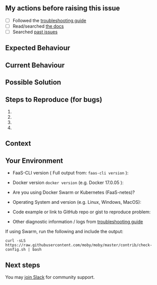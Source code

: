 <!-- Due dilligence -->

## My actions before raising this issue
- [ ] Followed the [troubleshooting guide](https://docs.openfaas.com/deployment/troubleshooting/)
- [ ] Read/searched [the docs](https://docs.openfaas.com/)
- [ ] Searched [past issues](/issues)

<!--- Provide a general summary of the issue in the Title above -->


## Expected Behaviour
<!--- If you're describing a bug, tell us what should happen -->
<!--- If you're suggesting a change/improvement, tell us how it should work -->


## Current Behaviour
<!--- If describing a bug, tell us what happens instead of the expected behavior -->
<!--- If suggesting a change/improvement, explain the difference from current behavior -->


## Possible Solution
<!--- Not obligatory, but suggest a fix/reason for the bug, -->
<!--- or ideas how to implement the addition or change -->


## Steps to Reproduce (for bugs)
<!--- Provide a link to a live example, or an unambiguous set of steps to -->
<!--- reproduce this bug. Include code to reproduce, if relevant -->
1.
2.
3.
4.

## Context
<!--- How has this issue affected you? What are you trying to accomplish? -->
<!--- Providing context helps us come up with a solution that is most useful in the real world -->


## Your Environment
<!--- Include as many relevant details about the environment you experienced the bug in -->
* FaaS-CLI version ( Full output from: `faas-cli version` ):

* Docker version `docker version` (e.g. Docker 17.0.05 ):

* Are you using Docker Swarm or Kubernetes (FaaS-netes)?

* Operating System and version (e.g. Linux, Windows, MacOS):

* Code example or link to GitHub repo or gist to reproduce problem:

* Other diagnostic information / logs from [troubleshooting guide](https://docs.openfaas.com/deployment/troubleshooting)

If using Swarm, run the following and include the output:

```
curl -sLS https://raw.githubusercontent.com/moby/moby/master/contrib/check-config.sh | bash
```

## Next steps

You may [join Slack](https://docs.openfaas.com/community) for community support.


